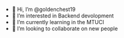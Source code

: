 - 👋 Hi, I’m @goldenchest19
- 👀 I’m interested in Backend devolopment
- 🌱 I’m currently learning in the MTUCI
- 💞️ I’m looking to collaborate on new people

<!---
goldenchest19/goldenchest19 is a ✨ special ✨ repository because its `README.md` (this file) appears on your GitHub profile.
You can click the Preview link to take a look at your changes.
--->
